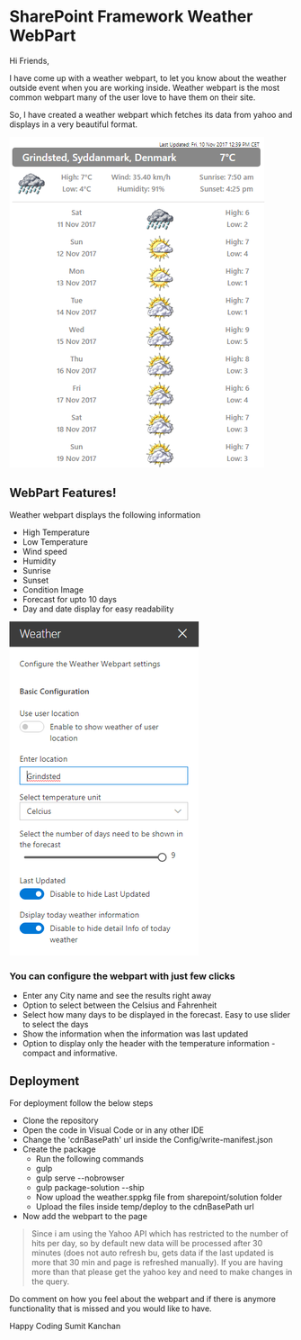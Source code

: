 # SharePoint Framework Weather WebPart

Hi Friends,

I have come up with a weather webpart, to let you know about the weather outside event when you are working inside. Weather webpart is the most common webpart many of the user love to have them on their site.

So, I have created a weather webpart which fetches its data from yahoo and displays in a very beautiful format.

![SharePoint Framework Weather Webpart](/Images/WeatherMain.png?raw=true "WebPart Home")

## WebPart Features!
Weather webpart displays the following information
  - High Temperature
  - Low Temperature
  - Wind speed
  - Humidity
  - Sunrise
  - Sunset
  - Condition Image
  - Forecast for upto 10 days
  - Day and date display for easy readability
  
![Webpart Settings](/Images/Webpart-settings.png?raw=true "WebPart Settings") 
  

### You can configure the webpart with just few clicks
  - Enter any City name and see the results right away
  - Option to select between the Celsius and Fahrenheit
  - Select how many days to be displayed in the forecast. Easy to use slider to select the days
  - Show the information when the information was last updated
  - Option to display only the header with the temperature information - compact and informative.

## Deployment

For deployment follow the below steps
  - Clone the repository
  - Open the code in Visual Code or in any other IDE
  - Change the 'cdnBasePath' url inside the Config/write-manifest.json
  - Create the package
    - Run the following commands
    - gulp
    - gulp serve --nobrowser
    - gulp package-solution --ship
    - Now upload the weather.sppkg file from sharepoint/solution folder
    - Upload the files inside temp/deploy to the cdnBasePath url
- Now add the webpart to the page
  
>Since i am using the Yahoo API which has restricted to the number of hits per day, so by default new data will be processed after 30 minutes (does not auto refresh bu, gets data if the last updated is more that 30 min and page is refreshed manually). If you are having more than that please get the yahoo key and need to make changes in the query. 

Do comment on how you feel about the webpart and if there is anymore functionality that is missed and you would like to have.

Happy Coding
Sumit Kanchan
